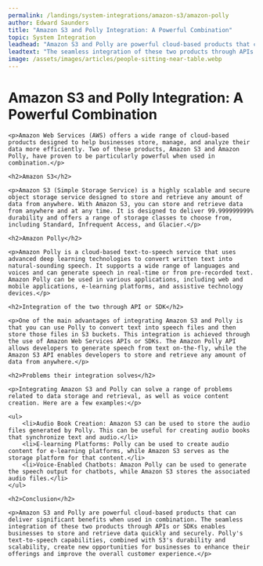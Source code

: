 ```yaml
---
permalink: /landings/system-integrations/amazon-s3/amazon-polly
author: Edward Saunders
title: "Amazon S3 and Polly Integration: A Powerful Combination"
topic: System Integration
leadhead: "Amazon S3 and Polly are powerful cloud-based products that can deliver significant benefits when used in combination"
leadtext: "The seamless integration of these two products through APIs or SDKs enables businesses to store and retrieve data quickly and securely. Polly's text-to-speech capabilities, combined with S3's durability and scalability, create new opportunities for businesses to enhance their offerings and improve the overall customer experience."
image: /assets/images/articles/people-sitting-near-table.webp
---
```

<div class="arttext">	<h1>Amazon S3 and Polly Integration: A Powerful Combination</h1>

	<p>Amazon Web Services (AWS) offers a wide range of cloud-based products designed to help businesses store, manage, and analyze their data more efficiently. Two of these products, Amazon S3 and Amazon Polly, have proven to be particularly powerful when used in combination.</p>

	<h2>Amazon S3</h2>

	<p>Amazon S3 (Simple Storage Service) is a highly scalable and secure object storage service designed to store and retrieve any amount of data from anywhere. With Amazon S3, you can store and retrieve data from anywhere and at any time. It is designed to deliver 99.999999999% durability and offers a range of storage classes to choose from, including Standard, Infrequent Access, and Glacier.</p>

	<h2>Amazon Polly</h2>

	<p>Amazon Polly is a cloud-based text-to-speech service that uses advanced deep learning technologies to convert written text into natural-sounding speech. It supports a wide range of languages and voices and can generate speech in real-time or from pre-recorded text. Amazon Polly can be used in various applications, including web and mobile applications, e-learning platforms, and assistive technology devices.</p>

	<h2>Integration of the two through API or SDK</h2>

	<p>One of the main advantages of integrating Amazon S3 and Polly is that you can use Polly to convert text into speech files and then store those files in S3 buckets. This integration is achieved through the use of Amazon Web Services APIs or SDKs. The Amazon Polly API allows developers to generate speech from text on-the-fly, while the Amazon S3 API enables developers to store and retrieve any amount of data from anywhere.</p>

	<h2>Problems their integration solves</h2>

	<p>Integrating Amazon S3 and Polly can solve a range of problems related to data storage and retrieval, as well as voice content creation. Here are a few examples:</p>

	<ul>
		<li>Audio Book Creation: Amazon S3 can be used to store the audio files generated by Polly. This can be useful for creating audio books that synchronize text and audio.</li>
		<li>E-learning Platforms: Polly can be used to create audio content for e-learning platforms, while Amazon S3 serves as the storage platform for that content.</li>
		<li>Voice-Enabled Chatbots: Amazon Polly can be used to generate the speech output for chatbots, while Amazon S3 stores the associated audio files.</li>
	</ul>

	<h2>Conclusion</h2>

	<p>Amazon S3 and Polly are powerful cloud-based products that can deliver significant benefits when used in combination. The seamless integration of these two products through APIs or SDKs enables businesses to store and retrieve data quickly and securely. Polly's text-to-speech capabilities, combined with S3's durability and scalability, create new opportunities for businesses to enhance their offerings and improve the overall customer experience.</p>

</div>